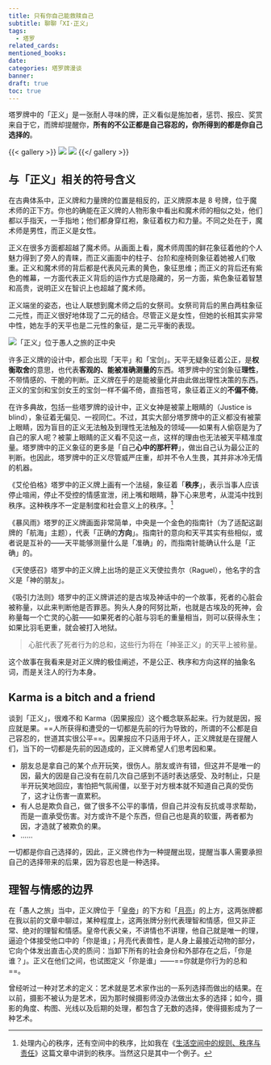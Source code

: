 ```yaml
---
title: 只有你自己能救赎自己
subtitle: 聊聊「XI·正义」
tags:
  - 塔罗
related_cards: 
mentioned_books: 
date: 
categories: 塔罗牌漫谈
banner: 
draft: true
toc: true
---
```


塔罗牌中的「正义」是一张耐人寻味的牌，正义看似是施加者，惩罚、报应、奖赏来自于它，而牌却提醒你，**所有的不公正都是自己容忍的，你所得到的都是你自己选择的**。

{{< gallery >}}
![](https://image.guhub.cn/picgo2025/ac2d80d79a489c453355deba251eee0cfc6c80b3.png@1192w.jpeg)
![](https://image.guhub.cn/picgo2025/IMG_4404.jpeg)
{{</ gallery >}}

<!--more-->

## 与「正义」相关的符号含义

在古典体系中，正义牌和力量牌的位置是相反的，正义牌原本是 8 号牌，位于魔术师的正下方。你也的确能在正义牌的人物形象中看出和魔术师的相似之处，他们都以手指天，一手指地；他们都身穿红袍，象征着权力和力量。不同之处在于，魔术师是男性，而正义是女性。

正义在很多方面都超越了魔术师。从画面上看，魔术师周围的鲜花象征着他的个人魅力得到了旁人的青睐，而正义画面中的柱子、台阶和座椅则象征着她被人们敬重。正义和魔术师的背后都是代表风元素的黄色，象征思维；而正义的背后还有紫色的帷幕，一方面代表正义背后的运作方式是隐藏的，另一方面，紫色象征着智慧和高贵，说明正义在智识上也超越了魔术师。

正义端坐的姿态，也让人联想到魔术师之后的女祭司。女祭司背后的黑白两柱象征二元性，而正义很好地体现了二元的结合。尽管正义是女性，但她的长相其实非常中性，她左手的天平也是二元性的象征，是二元平衡的表现。

![](https://image.guhub.cn/picgo2025/b82bc584ba52e8176d634cd096197f839938fb4c-127300618.jpg "「正义」位于愚人之旅的正中央")

许多正义牌的设计中，都会出现「天平」和「宝剑」。天平无疑象征着公正，是**权衡取舍**的意思，也代表**客观的、能被准确测量的**东西。塔罗牌中的宝剑象征**理性**，不带情感的、干脆的判断。正义牌在乎的是能被量化并由此做出理性决策的东西。正义的宝剑和宝剑女王的宝剑一样不偏不倚，直指苍穹，象征着正义的**不偏不倚**。

在许多典故，包括一些塔罗牌的设计中，正义女神是被蒙上眼睛的（Justice is blind），象征着无偏见、一视同仁。不过，其实大部分塔罗牌中的正义都没有被蒙上眼睛，因为盲目的正义无法触及到理性无法触及的领域——如果有人偷窃是为了自己的家人呢？被蒙上眼睛的正义看不见这一点，这样的理由也无法被天平精准度量。塔罗牌中的正义象征的更多是「自己**心中的那杆秤**」，做出自己认为最公正的判断。也因此，塔罗牌中的正义尽管威严庄重，却并不令人生畏，其并非冰冷无情的机器。

《艾伦伯格》塔罗中的正义牌上画有一个法槌，象征着「**秩序**」，表示当事人应该停止喧闹，停止不受控的情感宣泄，闭上嘴和眼睛，静下心来思考，从混沌中找到秩序。这种秩序不一定是制度和社会意义上的秩序。[^1]

《暴风雨》塔罗的正义牌画面非常简单，中央是一个金色的指南针（为了适配这副牌的「航海」主题），代表「正确的**方向**」。指南针的意向和天平其实有些相似，或者说是互补的——天平能够测量什么是「准确」的，而指南针能确认什么是「正确」的。

《天使感召》塔罗中的正义牌上出场的是正义天使拉贵尔（Raguel），他名字的含义是「神的朋友」。

《吸引力法则》塔罗中的正义牌讲述的是古埃及神话中的一个故事，死者的心脏会被称量，以此来判断他是否罪恶。狗头人身的阿努比斯，也就是古埃及的死神，会称量每一个亡灵的心脏——如果死者的心脏与羽毛的重量相当，则可以获得永生；如果比羽毛更重，就会被打入地狱。

> 心脏代表了死者行为的总和，这些行为将在「神圣正义」的天平上被称量。

这个故事在我看来是对正义牌的极佳阐述，不是公正、秩序和方向这样的抽象名词，而是关注人的行为本身。

## Karma is a bitch and a friend

谈到「正义」，很难不和 Karma（因果报应）这个概念联系起来。行为就是因，报应就是果。==人所获得和遭受的一切都是先前的行为导致的，所谓的不公都是自己容忍的，世道其实很公平==。因果报应不只适用于坏人，正义牌就是在提醒人们，当下的一切都是先前的因造成的，正义牌希望人们思考因和果。

- 朋友总是拿自己的某个点开玩笑，很伤人。朋友或许有错，但这并不是唯一的因，最大的因是自己没有在前几次自己感到不适时表达感受、及时制止，只是半开玩笑地回应，害怕把气氛闹僵，以至于对方根本就不知道自己真的受伤了，这才让伤害一直累积。
- 有人总是欺负自己，做了很多不公平的事情，但自己并没有反抗或寻求帮助，而是一直承受伤害。对方或许不是个东西，但自己也是真的软蛋，两者都为因，才造就了被欺负的果。
- ……

一切都是你自己选择的，因此，正义牌也作为一种提醒出现，提醒当事人需要承担自己的选择带来的后果，因为容忍也是一种选择。

## 理智与情感的边界

在「愚人之旅」当中，正义牌位于「[皇帝](/posts/毫无敬意/)」的下方和「[月亮](/posts/当你失去身为人的全部智识/)」的上方，这两张牌都在我以前的文章中聊过，某种程度上，这两张牌分别代表理智和情感，但又非正常、绝对的理智和情感。皇帝代表父亲，不讲情也不讲理，他自己就是唯一的理，逼迫个体接受他口中的「你是谁」；月亮代表兽性，是人身上最接近动物的部分，它向个体发出直击心灵的质问：当卸下所有的社会身份和外部存在之后，「你是谁？」。正义在他们之间，也试图定义「你是谁」——==你就是你行为的总和==。

曾经听过一种对艺术的定义：艺术就是艺术家作出的一系列选择而做出的结果。在以前，摄影不被认为是艺术，因为那时候摄影师没办法做出太多的选择；如今，摄影的角度、构图、光线以及后期的处理，都包含了无数的选择，使得摄影成为了一种艺术。

[^1]: 处理内心的秩序，还有空间中的秩序，比如我在《[生活空间中的规则、秩序与责任](https://www.geedea.pro/posts/ruled-living-space/)》这篇文章中讲到的秩序。当然这只是其中一个例子。
